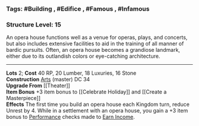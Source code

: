 ### Tags: #Building , #Edifice , #Famous , #Infamous 
### Structure Level: 15

An opera house functions well as a venue for operas, plays, and concerts, but also includes extensive facilities to aid in the training of all manner of bardic pursuits. Often, an opera house becomes a grandiose landmark, either due to its outlandish colors or eye-catching architecture.

---

**Lots** 2; **Cost** 40 RP, 20 Lumber, 18 Luxuries, 16 Stone  
**Construction** [Arts](https://2e.aonprd.com/Skills.aspx?ID=19) (master) DC 34  
**Upgrade From** [[Theater]]  
**Item Bonus** +3 item bonus to [[Celebrate Holiday]] and [[Create a Masterpiece]]  
**Effects** The first time you build an opera house each Kingdom turn, reduce Unrest by 4. While in a settlement with an opera house, you gain a +3 item bonus to [Performance](https://2e.aonprd.com/Skills.aspx?ID=12) checks made to [Earn Income](https://2e.aonprd.com/Actions.aspx?ID=23).